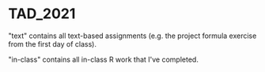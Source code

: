# TAD_2021

"text" contains all text-based assignments (e.g. the project formula exercise from the first day of class).

"in-class" contains all in-class R work that I've completed.
